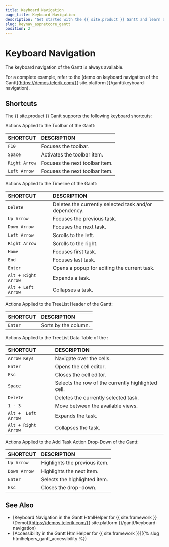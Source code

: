 ```yaml
---
title: Keyboard Navigation
page_title: Keyboard Navigation
description: "Get started with the {{ site.product }} Gantt and learn about the accessibility support it provides through its keyboard navigation functionality."
slug: keynav_aspnetcore_gantt
position: 2
---
```


# Keyboard Navigation

The keyboard navigation of the Gantt is always available.

For a complete example, refer to the [demo on keyboard navigation of the Gantt](https://demos.telerik.com/{{ site.platform }}/gantt/keyboard-navigation).

## Shortcuts

The {{ site.product }} Gantt supports the following keyboard shortcuts:

Actions Applied to the Toolbar of the Gantt:

| SHORTCUT			  | DESCRIPTION				|
|:---                 |:---                     |
|`F10`  | Focuses the toolbar.                    |
|`Space` | Activates the toolbar item.            |
|`Right Arrow` | Focuses the next toolbar item.   |
|`Left Arrow` | Focuses the next toolbar item.    |

Actions Applied to the Timeline of the Gantt:


| SHORTCUT			  | DESCRIPTION	            |
|:---                 |:---                     |
|`Delete` | Deletes the currently selected task and/or dependency.|
|`Up Arrow` | Focuses the previous task.          |
|`Down Arrow` | Focuses the next task.            |
|`Left Arrow` | Scrolls to the left.              |
|`Right Arrow` | Scrolls to the right.            |
|`Home` | Focuses first task.                     |
|`End` | Focuses last task.                       |
|`Enter` | Opens a popup for editing the current task.|
|`Alt + Right Arrow` | Expands a task.            |
|`Alt + Left Arrow` | Collapses a task.           |


Actions Applied to the TreeList Header of the Gantt:

| SHORTCUT			  | DESCRIPTION			    |
|:---                 |:---                     |
|`Enter` | Sorts by the column.                 |

Actions Applied to the TreeList Data Table of the :

| SHORTCUT			  | DESCRIPTION			  |
|:---                 |:---                   |
|`Arrow Keys` | Navigate over the cells.        |
|`Enter` | Opens the cell editor.               |
|`Esc` | Closes the cell editor.                |
|`Space` | Selects the row of the currently highlighted cell.|
|`Delete` | Deletes the currently selected task.|
|`1 - 3` | Move between the available views.    |
|`Alt +  Left Arrow` | Expands the task.        |
|`Alt + Right Arrow` | Collapses the task.      |

Actions Applied to the Add Task Action Drop-Down of the Gantt:

| SHORTCUT			  | DESCRIPTION	        |
|:---                 |:---                 |
|`Up Arrow` | Highlights the previous item.   |
|`Down Arrow` | Highlights the next item.     |
|`Enter` | Selects the highlighted item.      |
|`Esc` | Closes the drop-down.                |

## See Also

* [Keyboard Navigation in the Gantt HtmlHelper for {{ site.framework }} (Demo)](https://demos.telerik.com/{{ site.platform }}/gantt/keyboard-navigation)
* [Accessibility in the Gantt HtmlHelper for {{ site.framework }}]({% slug htmlhelpers_gantt_accessibility %})

